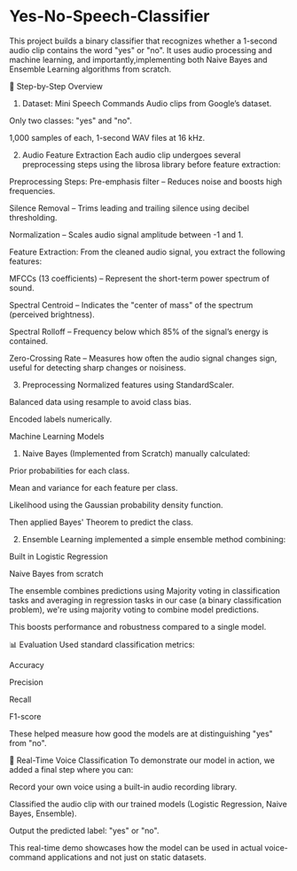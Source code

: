 # Yes-No-Speech-Classifier
This project builds a binary classifier that recognizes whether a 1-second audio clip contains the word "yes" or "no". It uses audio processing and machine learning, and importantly,implementing both Naive Bayes and Ensemble Learning algorithms from scratch.

🧩 Step-by-Step Overview
1. Dataset: Mini Speech Commands
Audio clips from Google’s dataset.

Only two classes: "yes" and "no".

1,000 samples of each, 1-second WAV files at 16 kHz.

2. Audio Feature Extraction
Each audio clip undergoes several preprocessing steps using the librosa library before feature extraction:

Preprocessing Steps:
Pre-emphasis filter – Reduces noise and boosts high frequencies.

Silence Removal – Trims leading and trailing silence using decibel thresholding.

Normalization – Scales audio signal amplitude between -1 and 1.

Feature Extraction:
From the cleaned audio signal, you extract the following features:

MFCCs (13 coefficients) – Represent the short-term power spectrum of sound.

Spectral Centroid – Indicates the "center of mass" of the spectrum (perceived brightness).

Spectral Rolloff – Frequency below which 85% of the signal’s energy is contained.

Zero-Crossing Rate – Measures how often the audio signal changes sign, useful for detecting sharp changes or noisiness.

3. Preprocessing
Normalized features using StandardScaler.

Balanced data using resample to avoid class bias.

Encoded labels numerically.

Machine Learning Models 
1. Naive Bayes (Implemented from Scratch)
manually calculated:

Prior probabilities for each class.

Mean and variance for each feature per class.

Likelihood using the Gaussian probability density function.

Then applied Bayes' Theorem to predict the class.

2. Ensemble Learning
implemented a simple ensemble method combining:

Built in Logistic Regression

Naive Bayes from scratch 

The ensemble combines predictions using Majority voting in classification tasks and averaging in regression tasks
in our case (a binary classification problem), we're using majority voting to combine model predictions.

This boosts performance and robustness compared to a single model.

📊 Evaluation
Used standard classification metrics:

Accuracy

Precision

Recall

F1-score

These helped measure how good the models are at distinguishing "yes" from "no". 

🎤 Real-Time Voice Classification
To demonstrate our model in action, we added a final step where you can:

Record your own voice using a built-in audio recording library.

Classified the audio clip with our trained models (Logistic Regression, Naive Bayes, Ensemble).

Output the predicted label: "yes" or "no".

This real-time demo showcases how the model can be used in actual voice-command applications and not just on static datasets.






